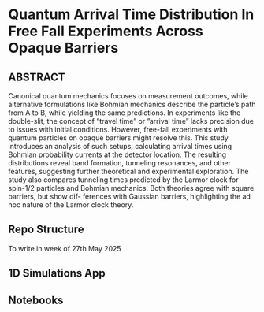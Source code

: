 # Quantum Arrival Time Distribution In Free Fall Experiments Across Opaque Barriers

## ABSTRACT

Canonical quantum mechanics focuses on measurement outcomes, while alternative formulations like Bohmian mechanics describe the particle’s path from A to B, while yielding the same predictions. In experiments like the double-slit, the concept of ”travel time” or ”arrival time” lacks precision due to issues with initial conditions. However, free-fall experiments with quantum particles on opaque barriers might resolve this. This study introduces an analysis of such setups, calculating arrival times using Bohmian probability currents at the detector location. The resulting distributions reveal band formation, tunneling resonances, and other features, suggesting further theoretical and experimental exploration. The study also compares tunneling times predicted by the Larmor clock for spin-1/2 particles and Bohmian mechanics. Both theories agree with square barriers, but show dif- ferences with Gaussian barriers, highlighting the ad hoc nature of the Larmor clock theory.

## Repo Structure

To write in week of 27th May 2025

## 1D Simulations App



## Notebooks



